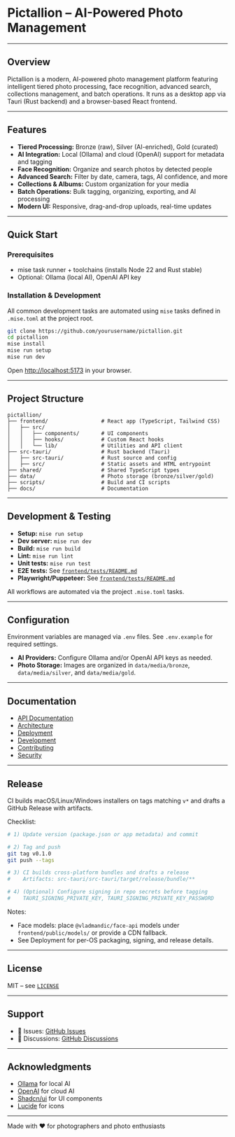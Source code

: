 # Pictallion – AI-Powered Photo Management

---

## Overview

Pictallion is a modern, AI-powered photo management platform featuring intelligent tiered photo processing, face recognition, advanced search, collections management, and batch operations. It runs as a desktop app via Tauri (Rust backend) and a browser-based React frontend.

---

## Features

- **Tiered Processing:** Bronze (raw), Silver (AI-enriched), Gold (curated)
- **AI Integration:** Local (Ollama) and cloud (OpenAI) support for metadata and tagging
- **Face Recognition:** Organize and search photos by detected people
- **Advanced Search:** Filter by date, camera, tags, AI confidence, and more
- **Collections & Albums:** Custom organization for your media
- **Batch Operations:** Bulk tagging, organizing, exporting, and AI processing
- **Modern UI:** Responsive, drag-and-drop uploads, real-time updates

---

## Quick Start

### Prerequisites

- mise task runner + toolchains (installs Node 22 and Rust stable)
- Optional: Ollama (local AI), OpenAI API key

### Installation & Development

All common development tasks are automated using `mise` tasks defined in `.mise.toml` at the project root.

```bash
git clone https://github.com/yourusername/pictallion.git
cd pictallion
mise install
mise run setup
mise run dev
```

Open [http://localhost:5173](http://localhost:5173) in your browser.

---

## Project Structure

```
pictallion/
├── frontend/                 # React app (TypeScript, Tailwind CSS)
│   ├── src/
│   │   ├── components/       # UI components
│   │   ├── hooks/            # Custom React hooks
│   │   └── lib/              # Utilities and API client
├── src-tauri/                # Rust backend (Tauri)
│   ├── src-tauri/            # Rust source and config
│   ├── src/                  # Static assets and HTML entrypoint
├── shared/                   # Shared TypeScript types
├── data/                     # Photo storage (bronze/silver/gold)
├── scripts/                  # Build and CI scripts
├── docs/                     # Documentation
```

---

## Development & Testing

- **Setup:** `mise run setup`
- **Dev server:** `mise run dev`
- **Build:** `mise run build`
- **Lint:** `mise run lint`
- **Unit tests:** `mise run test`
- **E2E tests:** See [`frontend/tests/README.md`](frontend/tests/README.md:1)
- **Playwright/Puppeteer:** See [`frontend/tests/README.md`](frontend/tests/README.md:1)

All workflows are automated via the project `.mise.toml` tasks.

---

## Configuration

Environment variables are managed via `.env` files. See `.env.example` for required settings.

- **AI Providers:** Configure Ollama and/or OpenAI API keys as needed.
- **Photo Storage:** Images are organized in `data/media/bronze`, `data/media/silver`, and `data/media/gold`.

---

## Documentation

- [API Documentation](docs/API_DOCUMENTATION.md)
- [Architecture](docs/ARCHITECTURE.md)
- [Deployment](docs/DEPLOYMENT.md)
- [Development](docs/DEVELOPMENT.md)
- [Contributing](CONTRIBUTING.md:1)
- [Security](SECURITY.md:1)

---

## Release

CI builds macOS/Linux/Windows installers on tags matching `v*` and drafts a GitHub Release with artifacts.

Checklist:

```bash
# 1) Update version (package.json or app metadata) and commit

# 2) Tag and push
git tag v0.1.0
git push --tags

# 3) CI builds cross-platform bundles and drafts a release
#    Artifacts: src-tauri/src-tauri/target/release/bundle/**

# 4) (Optional) Configure signing in repo secrets before tagging
#    TAURI_SIGNING_PRIVATE_KEY, TAURI_SIGNING_PRIVATE_KEY_PASSWORD
```

Notes:
- Face models: place `@vladmandic/face-api` models under `frontend/public/models/` or provide a CDN fallback.
- See Deployment for per-OS packaging, signing, and release details.

---

## License

MIT – see [`LICENSE`](LICENSE:1)

---

## Support

- 🐛 Issues: [GitHub Issues](https://github.com/yourusername/pictallion/issues)
- 💬 Discussions: [GitHub Discussions](https://github.com/yourusername/pictallion/discussions)

---

## Acknowledgments

- [Ollama](https://ollama.ai) for local AI
- [OpenAI](https://openai.com) for cloud AI
- [Shadcn/ui](https://ui.shadcn.com) for UI components
- [Lucide](https://lucide.dev) for icons

---

Made with ❤️ for photographers and photo enthusiasts
